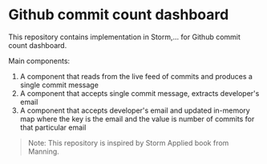 # Github commit count dashboard

This repository contains implementation in Storm,... for Github commit count dashboard.

Main components:
1. A component that reads from the live feed of commits and produces a single commit message
2. A component that accepts single commit message, extracts developer's email
3. A component that accepts developer's email and updated in-memory map where the key is the email and the value is number of commits for that particular email

> Note: This repository is inspired by Storm Applied book from Manning.

